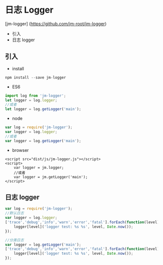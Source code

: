 # 日志 Logger
[jm-logger] (https://github.com/jm-root/jm-logger)

- 引入
- 日志 logger

## 引入

- install

```javascript
npm install --save jm-logger
```

- ES6

```javascript
import log from 'jm-logger';
let logger = log.logger;
//或者
let logger = log.getLogger('main');

```

- node

```javascript
var log = require('jm-logger');
var logger = log.logger;
//或者
var logger = log.getLogger('main');

```

- browser

```
<script src="dist/js/jm-logger.js"></script>
<script>
    var logger = jm.logger;
    //或者
    var logger = jm.getLogger('main');
</script>
```
## 日志 logger

```javascript
var log = require('jm-logger');
//默认日志
var logger = log.logger;
['trace','debug','info','warn','error','fatal'].forEach(function(level) {
    logger[level]('logger test: %s %s', level, Date.now());
});

//分类日志
var logger = log.getLogger('main');
['trace','debug','info','warn','error','fatal'].forEach(function(level) {
    logger[level]('logger test: %s %s', level, Date.now());
});
```
